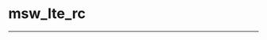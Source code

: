 # msw_lte_rc

***

[comment]: <> (<p  align="center"><img  src="video/LTE Remote Controller.gif"  width="100%"></p>)
